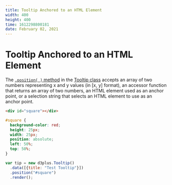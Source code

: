 ```yaml
---
title: Tooltip Anchored to an HTML Element
width: 400
height: 400
time: 1612298800181
date: February 02, 2021
---
```


[width]: 400
[height]: 400

# Tooltip Anchored to an HTML Element

The [`.position( )` method](https://d3plus.org/docs/#Tooltip.position) in the [Tooltip class](https://github.com/d3plus/d3plus-tooltip) accepts an array of two numbers representing x and y values (in [x, y] format), an accessor function that returns an array of two numbers, an HTML element used as an anchor point, or a selection string that selects an HTML element to use as an anchor point.

```html
<div id="square"></div>
```

```css
#square {
  background-color: red;
  height: 25px;
  width: 25px;
  position: absolute;
  left: 50%;
  top: 50%;
}
```

```js
var tip = new d3plus.Tooltip()
  .data([{title: "Test Tooltip"}])
  .position("#square")
  .render();
```
